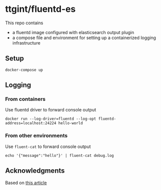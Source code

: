 # ttgint/fluentd-es

This repo contains 

- a fluentd image configured with elasticsearch output plugin
- a compose file and environment for setting up a containerized logging infrastructure

## Setup

`docker-compose up`

## Logging

### From containers

Use fluentd driver to forward console output

`docker run --log-driver=fluentd --log-opt fluentd-address=localhost:24224 hello-world`

### From other environments

Use `fluent-cat` to forward console output

`echo '{"message":"hello"}' | fluent-cat debug.log`

## Acknowledgments
Based on [this article](https://docs.fluentd.org/v0.12/articles/docker-logging-efk-compose)